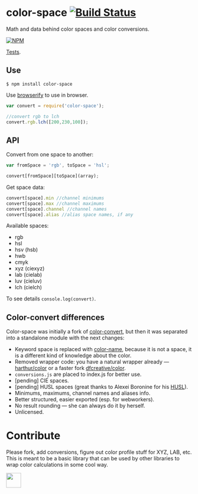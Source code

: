 # color-space [![Build Status](https://travis-ci.org/dfcreative/color-space.svg?branch=master)](https://travis-ci.org/dfcreative/color-space)

Math and data behind color spaces and color conversions. <!-- The most complete color conversion lib so far. -->

[![NPM](https://nodei.co/npm/color-space.png?downloads=true&downloadRank=true&stars=true)](https://nodei.co/npm/color-space/)

[Tests]().

## Use

`$ npm install color-space`

Use [browserify](https://github.com/substack/node-browserify) to use in browser.

```js
var convert = require('color-space');

//convert rgb to lch
convert.rgb.lch([200,230,100]);
```

## API

Convert from one space to another:

```js
var fromSpace = 'rgb', toSpace = 'hsl';

convert[fromSpace][toSpace](array);
```

Get space data:

```js
convert[space].min //channel minimums
convert[space].max //channel maximums
convert[space].channel //channel names
convert[space].alias //alias space names, if any
```

Available spaces:

* rgb
* hsl
* hsv (hsb)
* hwb
* cmyk
* xyz (ciexyz)
* lab (cielab)
* luv (cieluv)
* lch (cielch)


To see details `console.log(convert)`.



## Color-convert differences

Color-space was initially a fork of [color-convert](https://github.com/harthur/color-convert), but then it was separated into a standalone module with the next changes:

* Keyword space is replaced with [color-name](https://github.com/dfcreative/color-name/), because it is not a space, it is a different kind of knowledge about the color.
* Removed wrapper code: you have a natural wrapper already — [harthur/color](https://github.com/harthur/color) or a faster fork [dfcreative/color](https://github.com/dfcreative/color).
* `conversions.js` are placed to index.js for better use.
* [pending] CIE spaces.
* [pending] HUSL spaces (great thanks to Alexei Boronine for his [HUSL](https://github.com/boronine/husl)).
* Minimums, maximums, channel names and aliases info.
* Better structured, easier exported (esp. for webworkers).
* No result rounding — she can always do it by herself.
* Unlicensed.

# Contribute

Please fork, add conversions, figure out color profile stuff for XYZ, LAB, etc. This is meant to be a basic library that can be used by other libraries to wrap color calculations in some cool way.



<a href="http://unlicense.org/UNLICENSE"><img src="http://upload.wikimedia.org/wikipedia/commons/6/62/PD-icon.svg" width="40"/></a>